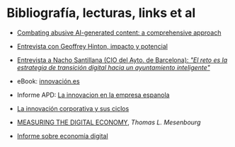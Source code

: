 # Bibliografía, lecturas, links et al

- [Combating abusive AI-generated content: a comprehensive approach](https://blogs.microsoft.com/on-the-issues/2024/02/13/generative-ai-content-abuse-online-safety/)

- [Entrevista con Geoffrey Hinton, impacto y potencial](https://www.youtube.com/watch?v=qpoRO378qRY)
- [Entrevista a Nacho Santillana (CIO del Ayto. de Barcelona): *"El reto es la estrategia de transición digital hacia un ayuntamiento inteligente"*](https://www.ciospain.es/entrevistas/nacho-santillana-cio-del-ayto-de-barcelona-el-reto-es-la-estrategia-de-transicion-digital-hacia-un-ayuntamiento-inteligente)
- eBook: [innovación.es](https://apd-prod-wordpress.s3.amazonaws.com/uploads/sites/2/2023/03/ebook-innovacion-gmv-apd.pdf)
- Informe APD: [La innovacion en la empresa espanola](https://apd-prod-wordpress.s3.amazonaws.com/uploads/sites/2/2023/02/informe_la_innovacion_en_la_empresa_espanola_apd_cesin.pdf)
- [La innovación corporativa y sus ciclos](https://www.enriquedans.com/2023/03/la-innovacion-corporativa-y-sus-ciclos.html)
- [MEASURING THE DIGITAL ECONOMY](https://www.census.gov/content/dam/Census/library/working-papers/2001/econ/umdigital.pdf), *Thomas L. Mesenbourg*
- [Informe sobre economía digital](https://unctad.org/system/files/official-document/der2019_es.pdf)
